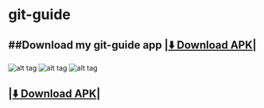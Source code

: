 git-guide
=========
##Download my git-guide app
|[:arrow_down: Download APK](https://github.com/rajeshmule/git-guide/blob/master/out/production/MyGet/MyGet.apk?raw=true)|
-----------------------------------------------------------------------------------------------------------


![alt tag](https://github.com/rajeshmule/git-guide/blob/master/screenshot/g1.png)
![alt tag](https://github.com/rajeshmule/git-guide/blob/master/screenshot/g2.png)
![alt tag](https://github.com/rajeshmule/git-guide/blob/master/screenshot/g3.png)

|[:arrow_down: Download APK](https://github.com/rajeshmule/git-guide/blob/master/out/production/MyGet/MyGet.apk?raw=true)|
-----------------------------------------------------------------------------------------------------------

